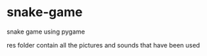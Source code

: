 # snake-game

snake game using pygame

res folder contain all the pictures and sounds that have been used
